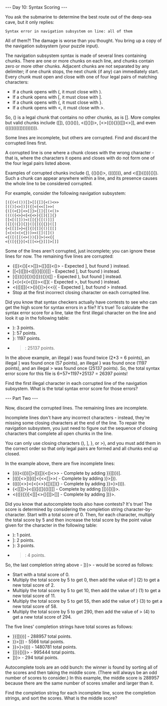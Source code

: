 --- Day 10: Syntax Scoring ---

You ask the submarine to determine the best route out of the deep-sea cave, but
it only replies:

```
Syntax error in navigation subsystem on line: all of them
```

All of them?! The damage is worse than you thought. You bring up a copy of the
navigation subsystem (your puzzle input).

The navigation subsystem syntax is made of several lines containing chunks.
There are one or more chunks on each line, and chunks contain zero or more
other chunks. Adjacent chunks are not separated by any delimiter; if one chunk
stops, the next chunk (if any) can immediately start. Every chunk must open and
close with one of four legal pairs of matching characters:

* If a chunk opens with (, it must close with ).
* If a chunk opens with [, it must close with ].
* If a chunk opens with {, it must close with }.
* If a chunk opens with <, it must close with >.

So, () is a legal chunk that contains no other chunks, as is []. More complex
but valid chunks include ([]), {()()()}, <([{}])>, [<>({}){}[([])<>]], and even
(((((((((()))))))))).

Some lines are incomplete, but others are corrupted. Find and discard the
corrupted lines first.

A corrupted line is one where a chunk closes with the wrong character - that
is, where the characters it opens and closes with do not form one of the four
legal pairs listed above.

Examples of corrupted chunks include (], {()()()>, (((()))}, and
<([]){()}[{}]). Such a chunk can appear anywhere within a line, and its
presence causes the whole line to be considered corrupted.

For example, consider the following navigation subsystem:

```
[({(<(())[]>[[{[]{<()<>>
[(()[<>])]({[<{<<[]>>(
{([(<{}[<>[]}>{[]{[(<()>
(((({<>}<{<{<>}{[]{[]{}
[[<[([]))<([[{}[[()]]]
[{[{({}]{}}([{[{{{}}([]
{<[[]]>}<{[{[{[]{()[[[]
[<(<(<(<{}))><([]([]()
<{([([[(<>()){}]>(<<{{
<{([{{}}[<[[[<>{}]]]>[]]
```

Some of the lines aren't corrupted, just incomplete; you can ignore these lines
for now. The remaining five lines are corrupted:

* {([(<{}[<>[]}>{[]{[(<()> - Expected ], but found } instead.
* [[<[([]))<([[{}[[()]]] - Expected ], but found ) instead.
* [{[{({}]{}}([{[{{{}}([] - Expected ), but found ] instead.
* [<(<(<(<{}))><([]([]() - Expected >, but found ) instead.
* <{([([[(<>()){}]>(<<{{ - Expected ], but found > instead.
* Stop at the first incorrect closing character on each corrupted line.

Did you know that syntax checkers actually have contests to see who can get the
high score for syntax errors in a file? It's true! To calculate the syntax
error score for a line, take the first illegal character on the line and look
it up in the following table:

* ): 3 points.
* ]: 57 points.
* }: 1197 points.
* >: 25137 points.

In the above example, an illegal ) was found twice (2*3 = 6 points), an illegal
] was found once (57 points), an illegal } was found once (1197 points), and an
illegal > was found once (25137 points). So, the total syntax error score for
this file is 6+57+1197+25137 = 26397 points!

Find the first illegal character in each corrupted line of the navigation
subsystem. What is the total syntax error score for those errors?

--- Part Two ---

Now, discard the corrupted lines. The remaining lines are incomplete.

Incomplete lines don't have any incorrect characters - instead, they're missing
some closing characters at the end of the line. To repair the navigation
subsystem, you just need to figure out the sequence of closing characters that
complete all open chunks in the line.

You can only use closing characters (), ], }, or >), and you must add them in
the correct order so that only legal pairs are formed and all chunks end up
closed.

In the example above, there are five incomplete lines:

* [({(<(())[]>[[{[]{<()<>> - Complete by adding }}]])})].
* [(()[<>])]({[<{<<[]>>( - Complete by adding )}>]}).
* (((({<>}<{<{<>}{[]{[]{} - Complete by adding }}>}>)))).
* {<[[]]>}<{[{[{[]{()[[[] - Complete by adding ]]}}]}]}>.
* <{([{{}}[<[[[<>{}]]]>[]] - Complete by adding ])}>.

Did you know that autocomplete tools also have contests? It's true! The score
is determined by considering the completion string character-by-character.
Start with a total score of 0. Then, for each character, multiply the total
score by 5 and then increase the total score by the point value given for the
character in the following table:

* ): 1 point.
* ]: 2 points.
* }: 3 points.
* >: 4 points.

So, the last completion string above - ])}> - would be scored as follows:

* Start with a total score of 0.
* Multiply the total score by 5 to get 0, then add the value of ] (2) to get a new total score of 2.
* Multiply the total score by 5 to get 10, then add the value of ) (1) to get a new total score of 11.
* Multiply the total score by 5 to get 55, then add the value of } (3) to get a new total score of 58.
* Multiply the total score by 5 to get 290, then add the value of > (4) to get a new total score of 294.

The five lines' completion strings have total scores as follows:

* }}]])})] - 288957 total points.
* )}>]}) - 5566 total points.
* }}>}>)))) - 1480781 total points.
* ]]}}]}]}> - 995444 total points.
* ])}> - 294 total points.

Autocomplete tools are an odd bunch: the winner is found by sorting all of the
scores and then taking the middle score. (There will always be an odd number of
scores to consider.) In this example, the middle score is 288957 because there
are the same number of scores smaller and larger than it.

Find the completion string for each incomplete line, score the completion
strings, and sort the scores. What is the middle score?

